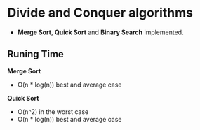 # Divide and Conquer algorithms
- **Merge Sort**, **Quick Sort** and **Binary Search** implemented.

## Runing Time

**Merge Sort**
  - O(n * log(n)) best and average case

**Quick Sort**
  - O(n^2) in the worst case
  - O(n * log(n)) best and average case

